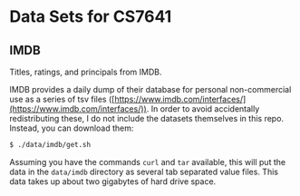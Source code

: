 # Data Sets for CS7641

## IMDB

Titles, ratings, and principals from IMDB.

IMDB provides a daily dump of their database for personal non-commercial use as
a series of tsv files
([https://www.imdb.com/interfaces/](https://www.imdb.com/interfaces/)). In
order to avoid accidentally redistributing these, I do not include the datasets
themselves in this repo. Instead, you can download them:

```bash
$ ./data/imdb/get.sh
```

Assuming you have the commands `curl` and `tar` available, this will put the
data in the `data/imdb` directory as several tab separated value files. This
data takes up about two gigabytes of hard drive space.
